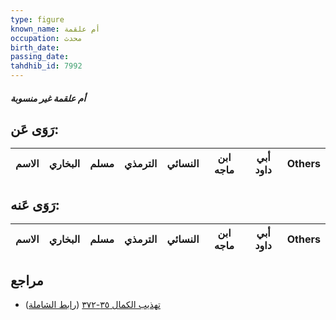 ```yaml
---
type: figure
known_name: أم علقمة
occupation: محدث
birth_date:
passing_date:
tahdhib_id: 7992
---
```

##### أم علقمة غير منسوبة

## رَوَى عَن:
| الاسم | البخاري | مسلم | الترمذي | النسائي | ابن ماجه | أبي داود | Others |
| ----- | ------- | ---- | ------- | ------- | -------- | -------- | ------ |
## رَوَى عَنه:
| الاسم | البخاري | مسلم | الترمذي | النسائي | ابن ماجه | أبي داود | Others |
| ----- | ------- | ---- | ------- | ------- | -------- | -------- | ------ |
## مراجع
- [تهذيب الكمال ٣٥-٣٧٢](obsidian://open?vault=Tahdhib-al-Kamal&file=Figures/٧٩٩٢-أم%20علقمة%20غير%20منسوبة) ([رابط الشاملة](https://shamela.ws/book/3722/18971))